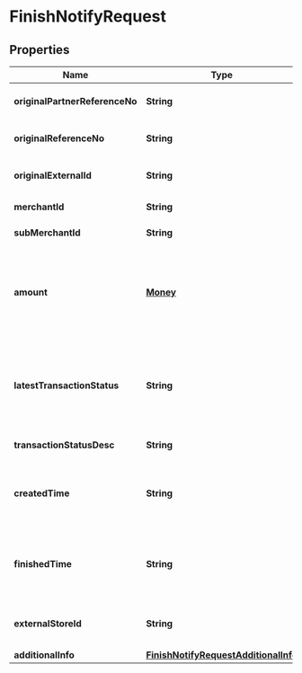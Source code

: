 

# FinishNotifyRequest


## Properties

| Name | Type | Description | Notes |
|------------ | ------------- | ------------- | -------------|
|**originalPartnerReferenceNo** | **String** | Original transaction identifier on DANA system |  |
|**originalReferenceNo** | **String** | Original transaction identifier on partner system |  |
|**originalExternalId** | **String** | Original external identifier on header message |  [optional] |
|**merchantId** | **String** | Unique identifier per each merchant |  |
|**subMerchantId** | **String** | Information of sub merchant identifier |  [optional] |
|**amount** | [**Money**](Money.md) | Amount. Contains two sub-fields:&lt;br&gt; 1. Value: Transaction amount, including the cents&lt;br&gt; 2. Currency: Currency code based on ISO&lt;br&gt;  |  |
|**latestTransactionStatus** | **String** | Transaction status code:&lt;br&gt; - 00 &#x3D; Success, the order has been paid&lt;br&gt; - 05 &#x3D; Cancelled, the order has been closed because it is expired&lt;br&gt;  |  |
|**transactionStatusDesc** | **String** | Description of transaction status |  [optional] |
|**createdTime** | **String** | Transaction created time, in format YYYY-MM-DDTHH:mm:ss+07:00. Time must be in GMT+7 (Jakarta time) |  |
|**finishedTime** | **String** | Transaction finished time, in format YYYY-MM-DDTHH:mm:ss+07:00. Time must be in GMT+7 (Jakarta time) |  |
|**externalStoreId** | **String** | Store identifier to indicate to which store this payment belongs to |  [optional] |
|**additionalInfo** | [**FinishNotifyRequestAdditionalInfo**](FinishNotifyRequestAdditionalInfo.md) | Additional information |  [optional] |



